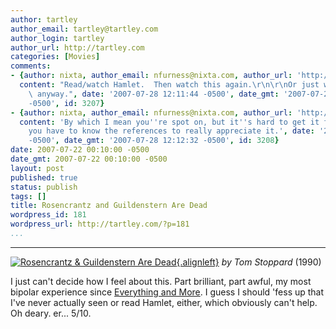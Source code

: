 ```yaml
---
author: tartley
author_email: tartley@tartley.com
author_login: tartley
author_url: http://tartley.com
categories: [Movies]
comments:
- {author: nixta, author_email: nfurness@nixta.com, author_url: 'http://nixtasinks.nixta.com',
  content: "Read/watch Hamlet.  Then watch this again.\r\n\r\nOr just watch it again\
    \ anyway.", date: '2007-07-28 12:11:44 -0500', date_gmt: '2007-07-28 12:11:44
    -0500', id: 3207}
- {author: nixta, author_email: nfurness@nixta.com, author_url: 'http://nixtasinks.nixta.com',
  content: 'By which I mean you''re spot on, but it''s hard to get it first time and
    you have to know the references to really appreciate it.', date: '2007-07-28 12:12:32
    -0500', date_gmt: '2007-07-28 12:12:32 -0500', id: 3208}
date: 2007-07-22 00:10:00 -0500
date_gmt: 2007-07-22 00:10:00 -0500
layout: post
published: true
status: publish
tags: []
title: Rosencrantz and Guildenstern Are Dead
wordpress_id: 181
wordpress_url: http://tartley.com/?p=181
...
```

---

[![Rosencrantz & Guildenstern Are
Dead](http://tartley.com/wp-content/uploads/2007/07/rosencrantzandguildenstern.jpg){.alignleft}](http://imdb.com/title/tt0100519/)
*by Tom Stoppard* (1990)

I just can't decide how I feel about this. Part brilliant, part awful,
my most bipolar experience since [Everything and
More](http://tartley.com/?p=12). I guess I should 'fess up that I've
never actually seen or read Hamlet, either, which obviously can't help.
Oh deary. er... 5/10.
